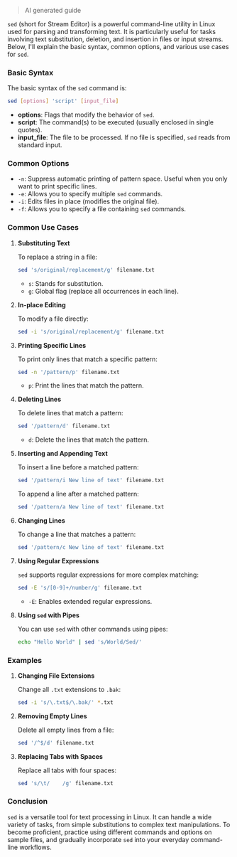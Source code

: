 > AI generated guide

`sed` (short for Stream Editor) is a powerful command-line utility in Linux used for parsing and transforming text. It is particularly useful for tasks involving text substitution, deletion, and insertion in files or input streams. Below, I'll explain the basic syntax, common options, and various use cases for `sed`.

### Basic Syntax

The basic syntax of the `sed` command is:

```bash
sed [options] 'script' [input_file]
```

- **options**: Flags that modify the behavior of `sed`.
- **script**: The command(s) to be executed (usually enclosed in single quotes).
- **input_file**: The file to be processed. If no file is specified, `sed` reads from standard input.

### Common Options

- `-n`: Suppress automatic printing of pattern space. Useful when you only want to print specific lines.
- `-e`: Allows you to specify multiple `sed` commands.
- `-i`: Edits files in place (modifies the original file).
- `-f`: Allows you to specify a file containing `sed` commands.

### Common Use Cases

1. **Substituting Text**

   To replace a string in a file:

   ```bash
   sed 's/original/replacement/g' filename.txt
   ```

   - `s`: Stands for substitution.
   - `g`: Global flag (replace all occurrences in each line).

2. **In-place Editing**

   To modify a file directly:

   ```bash
   sed -i 's/original/replacement/g' filename.txt
   ```

3. **Printing Specific Lines**

   To print only lines that match a specific pattern:

   ```bash
   sed -n '/pattern/p' filename.txt
   ```

   - `p`: Print the lines that match the pattern.

4. **Deleting Lines**

   To delete lines that match a pattern:

   ```bash
   sed '/pattern/d' filename.txt
   ```

   - `d`: Delete the lines that match the pattern.

5. **Inserting and Appending Text**

   To insert a line before a matched pattern:

   ```bash
   sed '/pattern/i New line of text' filename.txt
   ```

   To append a line after a matched pattern:

   ```bash
   sed '/pattern/a New line of text' filename.txt
   ```

6. **Changing Lines**

   To change a line that matches a pattern:

   ```bash
   sed '/pattern/c New line of text' filename.txt
   ```

7. **Using Regular Expressions**

   `sed` supports regular expressions for more complex matching:

   ```bash
   sed -E 's/[0-9]+/number/g' filename.txt
   ```

   - `-E`: Enables extended regular expressions.

8. **Using `sed` with Pipes**

   You can use `sed` with other commands using pipes:

   ```bash
   echo "Hello World" | sed 's/World/Sed/'
   ```

### Examples

1. **Changing File Extensions**

   Change all `.txt` extensions to `.bak`:

   ```bash
   sed -i 's/\.txt$/\.bak/' *.txt
   ```

2. **Removing Empty Lines**

   Delete all empty lines from a file:

   ```bash
   sed '/^$/d' filename.txt
   ```

3. **Replacing Tabs with Spaces**

   Replace all tabs with four spaces:

   ```bash
   sed 's/\t/    /g' filename.txt
   ```

### Conclusion

`sed` is a versatile tool for text processing in Linux. It can handle a wide variety of tasks, from simple substitutions to complex text manipulations. To become proficient, practice using different commands and options on sample files, and gradually incorporate `sed` into your everyday command-line workflows.